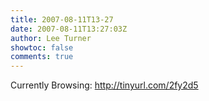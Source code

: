 ```yaml
---
title: 2007-08-11T13-27
date: 2007-08-11T13:27:03Z
author: Lee Turner
showtoc: false
comments: true
---
```


Currently Browsing: http://tinyurl.com/2fy2d5

